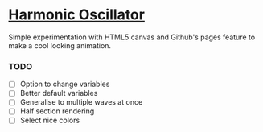 # [Harmonic Oscillator](https://qqii.github.io/harmonic-oscillator/)
Simple experimentation with HTML5 canvas and Github's pages feature to make a cool looking animation.

### TODO

- [ ] Option to change variables
- [ ] Better default variables
- [ ] Generalise to multiple waves at once
- [ ] Half section rendering
- [ ] Select nice colors
